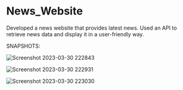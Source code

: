 # News_Website
Developed a news website that provides latest news. Used an API to retrieve news data and display it in a user-friendly way.

SNAPSHOTS:


![Screenshot 2023-03-30 222843](https://user-images.githubusercontent.com/89007463/228915966-a568f5b4-bc74-4410-929e-0b9ea92fc74f.jpg)

![Screenshot 2023-03-30 222931](https://user-images.githubusercontent.com/89007463/228915980-94772f7e-5d5f-4a99-ba59-5fa9c3977131.jpg)

![Screenshot 2023-03-30 223030](https://user-images.githubusercontent.com/89007463/228915996-202d5790-15d8-430d-8861-4c19a34f74e0.jpg)

